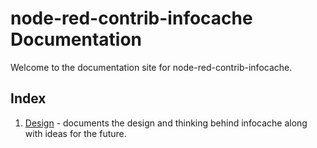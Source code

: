 # node-red-contrib-infocache Documentation

Welcome to the documentation site for node-red-contrib-infocache.

## Index

1. [Design](./design.md) - documents the design and thinking behind infocache along with ideas for the future.
